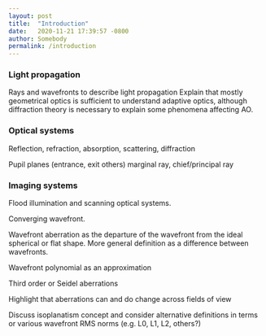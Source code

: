 ```yaml
---
layout: post
title:  "Introduction"
date:   2020-11-21 17:39:57 -0800
author: Somebody
permalink: /introduction
---
```

### Light propagation

Rays and wavefronts to describe light propagation
Explain that mostly geometrical optics is sufficient to understand adaptive optics, although diffraction theory is necessary to explain some phenomena affecting AO.

### Optical systems
Reflection, refraction, absorption, scattering, diffraction

Pupil planes (entrance, exit others)
marginal ray, chief/principal ray

### Imaging systems

Flood illumination and scanning optical systems.

Converging wavefront.

Wavefront aberration as the departure of the wavefront from the ideal spherical or flat shape. More general definition as a difference between wavefronts.

Wavefront polynomial as an approximation

Third order or Seidel aberrations

Highlight that aberrations can and do change across fields of view

Discuss isoplanatism concept and consider alternative definitions in terms or various wavefront RMS norms (e.g. L0, L1, L2, others?)
